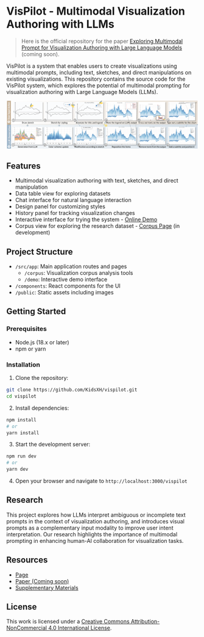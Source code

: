 # VisPilot - Multimodal Visualization Authoring with LLMs

> Here is the official repository for the paper [Exploring Multimodal Prompt for Visualization Authoring with Large Language Models]() (coming soon).

VisPilot is a system that enables users to create visualizations using multimodal prompts, including text, sketches, and direct manipulations on existing visualizations. This repository contains the source code for the VisPilot system, which explores the potential of multimodal prompting for visualization authoring with Large Language Models (LLMs).

![](/public/teaser.png)

## Features

- Multimodal visualization authoring with text, sketches, and direct manipulation
- Data table view for exploring datasets
- Chat interface for natural language interaction
- Design panel for customizing styles
- History panel for tracking visualization changes
- Interactive interface for trying the system - [Online Demo](https://wenzhen.site/vispilot/)
- Corpus view for exploring the research dataset - [Corpus Page](https://wenzhen.site/vispilot/)  (in development)

## Project Structure

- `/src/app`: Main application routes and pages
    - `/corpus`: Visualization corpus analysis tools
    - `/demo`: Interactive demo interface
- `/components`: React components for the UI
- `/public`: Static assets including images

## Getting Started

### Prerequisites

- Node.js (18.x or later)
- npm or yarn

### Installation

1. Clone the repository:
```bash
git clone https://github.com/KidsXH/vispilot.git
cd vispilot
```

2. Install dependencies:
```bash
npm install
# or
yarn install
```

3. Start the development server:
```bash
npm run dev
# or
yarn dev
```

4. Open your browser and navigate to `http://localhost:3000/vispilot`

## Research

This project explores how LLMs interpret ambiguous or incomplete text prompts in the context of visualization authoring, and introduces visual prompts as a complementary input modality to improve user intent interpretation. Our research highlights the importance of multimodal prompting in enhancing human-AI collaboration for visualization tasks.

## Resources

- [Page](https://wenzhen.site/vispilot)
- [Paper (Coming soon)](undefined)
- [Supplementary Materials](https://osf.io/2qrak)

## License

This work is licensed under a [Creative Commons Attribution-NonCommercial 4.0 International License](https://creativecommons.org/licenses/by-nc/4.0/).
